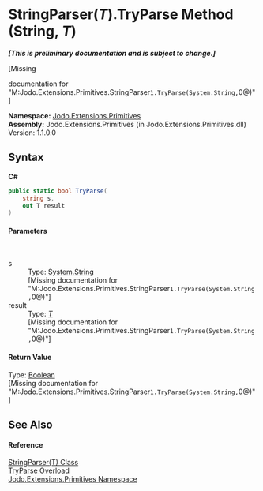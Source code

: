 # StringParser(*T*).TryParse Method (String, *T*)
 _**\[This is preliminary documentation and is subject to change.\]**_

\[Missing <summary> documentation for "M:Jodo.Extensions.Primitives.StringParser`1.TryParse(System.String,`0@)"\]

**Namespace:**&nbsp;<a href="N_Jodo_Extensions_Primitives">Jodo.Extensions.Primitives</a><br />**Assembly:**&nbsp;Jodo.Extensions.Primitives (in Jodo.Extensions.Primitives.dll) Version: 1.1.0.0

## Syntax

**C#**<br />
``` C#
public static bool TryParse(
	string s,
	out T result
)
```


#### Parameters
&nbsp;<dl><dt>s</dt><dd>Type: <a href="https://docs.microsoft.com/dotnet/api/system.string" target="_blank" rel="noopener noreferrer">System.String</a><br />\[Missing <param name="s"/> documentation for "M:Jodo.Extensions.Primitives.StringParser`1.TryParse(System.String,`0@)"\]</dd><dt>result</dt><dd>Type: <a href="T_Jodo_Extensions_Primitives_StringParser_1">*T*</a><br />\[Missing <param name="result"/> documentation for "M:Jodo.Extensions.Primitives.StringParser`1.TryParse(System.String,`0@)"\]</dd></dl>

#### Return Value
Type: <a href="https://docs.microsoft.com/dotnet/api/system.boolean" target="_blank" rel="noopener noreferrer">Boolean</a><br />\[Missing <returns> documentation for "M:Jodo.Extensions.Primitives.StringParser`1.TryParse(System.String,`0@)"\]

## See Also


#### Reference
<a href="T_Jodo_Extensions_Primitives_StringParser_1">StringParser(T) Class</a><br /><a href="Overload_Jodo_Extensions_Primitives_StringParser_1_TryParse">TryParse Overload</a><br /><a href="N_Jodo_Extensions_Primitives">Jodo.Extensions.Primitives Namespace</a><br />